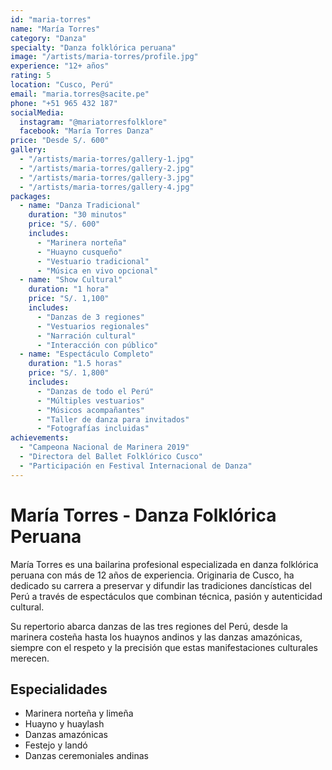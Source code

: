 ```yaml
---
id: "maria-torres"
name: "María Torres"
category: "Danza"
specialty: "Danza folklórica peruana"
image: "/artists/maria-torres/profile.jpg"
experience: "12+ años"
rating: 5
location: "Cusco, Perú"
email: "maria.torres@sacite.pe"
phone: "+51 965 432 187"
socialMedia:
  instagram: "@mariatorresfolklore"
  facebook: "María Torres Danza"
price: "Desde S/. 600"
gallery:
  - "/artists/maria-torres/gallery-1.jpg"
  - "/artists/maria-torres/gallery-2.jpg"
  - "/artists/maria-torres/gallery-3.jpg"
  - "/artists/maria-torres/gallery-4.jpg"
packages:
  - name: "Danza Tradicional"
    duration: "30 minutos"
    price: "S/. 600"
    includes:
      - "Marinera norteña"
      - "Huayno cusqueño"
      - "Vestuario tradicional"
      - "Música en vivo opcional"
  - name: "Show Cultural"
    duration: "1 hora"
    price: "S/. 1,100"
    includes:
      - "Danzas de 3 regiones"
      - "Vestuarios regionales"
      - "Narración cultural"
      - "Interacción con público"
  - name: "Espectáculo Completo"
    duration: "1.5 horas"
    price: "S/. 1,800"
    includes:
      - "Danzas de todo el Perú"
      - "Múltiples vestuarios"
      - "Músicos acompañantes"
      - "Taller de danza para invitados"
      - "Fotografías incluidas"
achievements:
  - "Campeona Nacional de Marinera 2019"
  - "Directora del Ballet Folklórico Cusco"
  - "Participación en Festival Internacional de Danza"
---
```


# María Torres - Danza Folklórica Peruana

María Torres es una bailarina profesional especializada en danza folklórica peruana con más de 12 años de experiencia. Originaria de Cusco, ha dedicado su carrera a preservar y difundir las tradiciones dancísticas del Perú a través de espectáculos que combinan técnica, pasión y autenticidad cultural.

Su repertorio abarca danzas de las tres regiones del Perú, desde la marinera costeña hasta los huaynos andinos y las danzas amazónicas, siempre con el respeto y la precisión que estas manifestaciones culturales merecen.

## Especialidades
- Marinera norteña y limeña
- Huayno y huaylash
- Danzas amazónicas
- Festejo y landó
- Danzas ceremoniales andinas
